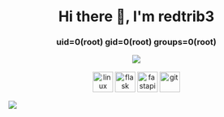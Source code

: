 <h1 align="center">Hi there 👋, I'm redtrib3 </h1>
<h3 align="center"> uid=0(root) gid=0(root) groups=0(root) </h1>

<p align="center">
  <img src="https://readme-typing-svg.herokuapp.com?size=21&duration=5000&color=F73232FF&background=0053FF00&multiline=true&height=75&lines=TryHackMe+-+%40anii0101;HacktheBox+-+%40redtrib3"><br><br>
  
  <img src="https://www.vectorlogo.zone/logos/linux/linux-icon.svg" alt="linux" width="40" height="40"/>
  <img src="https://www.vectorlogo.zone/logos/pocoo_flask/pocoo_flask-icon.svg" alt="flask" width="40" height="40"/>
  <img src="https://cdn.worldvectorlogo.com/logos/fastapi-1.svg" alt="fastapi"Tt width="40" height="40"/>
  <img src="https://www.vectorlogo.zone/logos/git-scm/git-scm-icon.svg" alt="git" width="40" height="40"/>
  
</p>

![](https://komarev.com/ghpvc/?username=redtrib3&color=red&style=for-the-badge)



